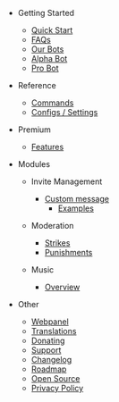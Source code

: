 - Getting Started

  - [Quick Start](/el/getting-started/quick-start.md)
  - [FAQs](/el/getting-started/faq.md)
  - [Our Bots](/el/getting-started/our-bots.md)
  - [Alpha Bot](/el/getting-started/alpha.md)
  - [Pro Bot](/el/getting-started/pro.md)

- Reference

  - [Commands](/el/reference/commands.md)
  - [Configs / Settings](/el/reference/settings.md)

- Premium

  - [Features](/el/premium/features.md)

- Modules

  - Invite Management

    - [Custom message](/el/modules/invites/custom-messages.md)
      - [Examples](/el/modules/invites/examples.md)

  - Moderation

    - [Strikes](/el/modules/moderation/strikes.md)
    - [Punishments](/el/modules/moderation/punishments.md)

  - Music

    - [Overview](/el/modules/music/overview.md)

- Other

  - [Webpanel](/el/other/webpanel.md)
  - [Translations](/el/other/translations.md)
  - [Donating](/el/other/donating.md)
  - [Support](/el/other/support.md)
  - [Changelog](/el/other/changelog.md)
  - [Roadmap](/el/other/roadmap.md)
  - [Open Source](/el/other/open-source.md)
  - [Privacy Policy](/el/other/privacypolicy.md)
